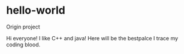 # hello-world
Origin project

Hi everyone!
I like C++ and java!
Here will be the bestpalce I trace my coding blood.
